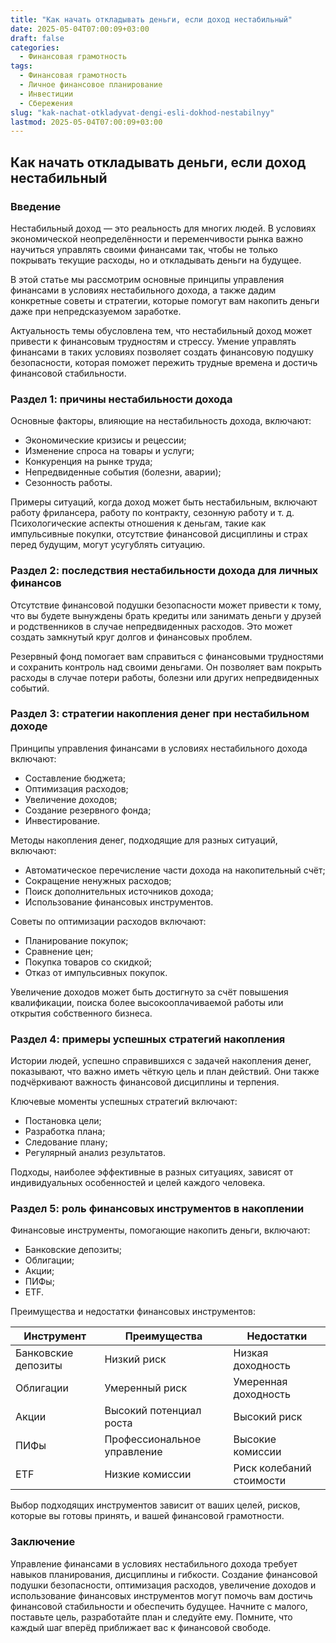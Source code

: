 ```yaml
---
title: "Как начать откладывать деньги, если доход нестабильный"
date: 2025-05-04T07:00:09+03:00
draft: false
categories:
  - Финансовая грамотность
tags:
  - Финансовая грамотность
  - Личное финансовое планирование
  - Инвестиции
  - Сбережения
slug: "kak-nachat-otkladyvat-dengi-esli-dokhod-nestabilnyy"
lastmod: 2025-05-04T07:00:09+03:00
---
```


## Как начать откладывать деньги, если доход нестабильный

### Введение

Нестабильный доход — это реальность для многих людей. В условиях экономической неопределённости и переменчивости рынка важно научиться управлять своими финансами так, чтобы не только покрывать текущие расходы, но и откладывать деньги на будущее.

В этой статье мы рассмотрим основные принципы управления финансами в условиях нестабильного дохода, а также дадим конкретные советы и стратегии, которые помогут вам накопить деньги даже при непредсказуемом заработке.

Актуальность темы обусловлена тем, что нестабильный доход может привести к финансовым трудностям и стрессу. Умение управлять финансами в таких условиях позволяет создать финансовую подушку безопасности, которая поможет пережить трудные времена и достичь финансовой стабильности.

### Раздел 1: причины нестабильности дохода

Основные факторы, влияющие на нестабильность дохода, включают:

- Экономические кризисы и рецессии;
- Изменение спроса на товары и услуги;
- Конкуренция на рынке труда;
- Непредвиденные события (болезни, аварии);
- Сезонность работы.

Примеры ситуаций, когда доход может быть нестабильным, включают работу фрилансера, работу по контракту, сезонную работу и т. д. Психологические аспекты отношения к деньгам, такие как импульсивные покупки, отсутствие финансовой дисциплины и страх перед будущим, могут усугублять ситуацию.

### Раздел 2: последствия нестабильности дохода для личных финансов

Отсутствие финансовой подушки безопасности может привести к тому, что вы будете вынуждены брать кредиты или занимать деньги у друзей и родственников в случае непредвиденных расходов. Это может создать замкнутый круг долгов и финансовых проблем.

Резервный фонд помогает вам справиться с финансовыми трудностями и сохранить контроль над своими деньгами. Он позволяет вам покрыть расходы в случае потери работы, болезни или других непредвиденных событий.

### Раздел 3: стратегии накопления денег при нестабильном доходе

Принципы управления финансами в условиях нестабильного дохода включают:

- Составление бюджета;
- Оптимизация расходов;
- Увеличение доходов;
- Создание резервного фонда;
- Инвестирование.

Методы накопления денег, подходящие для разных ситуаций, включают:

- Автоматическое перечисление части дохода на накопительный счёт;
- Сокращение ненужных расходов;
- Поиск дополнительных источников дохода;
- Использование финансовых инструментов.

Советы по оптимизации расходов включают:

- Планирование покупок;
- Сравнение цен;
- Покупка товаров со скидкой;
- Отказ от импульсивных покупок.

Увеличение доходов может быть достигнуто за счёт повышения квалификации, поиска более высокооплачиваемой работы или открытия собственного бизнеса.

### Раздел 4: примеры успешных стратегий накопления

Истории людей, успешно справившихся с задачей накопления денег, показывают, что важно иметь чёткую цель и план действий. Они также подчёркивают важность финансовой дисциплины и терпения.

Ключевые моменты успешных стратегий включают:

- Постановка цели;
- Разработка плана;
- Следование плану;
- Регулярный анализ результатов.

Подходы, наиболее эффективные в разных ситуациях, зависят от индивидуальных особенностей и целей каждого человека.

### Раздел 5: роль финансовых инструментов в накоплении

Финансовые инструменты, помогающие накопить деньги, включают:

- Банковские депозиты;
- Облигации;
- Акции;
- ПИФы;
- ETF.

Преимущества и недостатки финансовых инструментов:

| Инструмент | Преимущества | Недостатки |
| --- | --- | --- |
| Банковские депозиты | Низкий риск | Низкая доходность |
| Облигации | Умеренный риск | Умеренная доходность |
| Акции | Высокий потенциал роста | Высокий риск |
| ПИФы | Профессиональное управление | Высокие комиссии |
| ETF | Низкие комиссии | Риск колебаний стоимости |

Выбор подходящих инструментов зависит от ваших целей, рисков, которые вы готовы принять, и вашей финансовой грамотности.

### Заключение

Управление финансами в условиях нестабильного дохода требует навыков планирования, дисциплины и гибкости. Создание финансовой подушки безопасности, оптимизация расходов, увеличение доходов и использование финансовых инструментов могут помочь вам достичь финансовой стабильности и обеспечить будущее. Начните с малого, поставьте цель, разработайте план и следуйте ему. Помните, что каждый шаг вперёд приближает вас к финансовой свободе.
